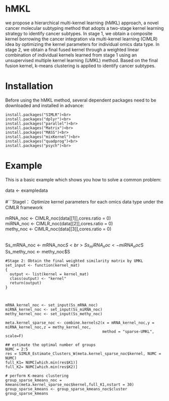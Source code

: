 # hMKL
we propose a hierarchical multi-kernel learning (hMKL) approach, a novel cancer molecular subtyping method that adopts a two-stage kernel learning strategy to identify cancer subtypes. In stage 1, we obtain a composite kernel borrowing the cancer integration via multi-kernel learning (CIMLR) idea by optimizing the kernel parameters for individual omics data type. In stage 2, we obtain a final fused kernel through a weighted linear combination of individual kernels learned from stage 1 using an unsupervised multiple kernel learning (UMKL) method. Based on the final fusion kernel, k-means clustering is applied to identify cancer subtypes.

# Installation
Before using the hMKL method, several dependent packages need to be downloaded and installed in advance:<br>
```
install.packages("SIMLR")<br>
install.packages("dplyr")<br>
install.packages("parallel")<br>
install.packages("Matrix")<br>
install.packages("MASS")<br>
install.packages("mixKernel")<br>
install.packages("quadprog")<br>
install.packages("psych")<br>
```

# Example
This is a basic example which shows you how to solve a common problem:<br>
<br>
data <- exampledata<br>
<br>
#```StageⅠ： Optimize kernel parameters for each omics data type under the CIMLR framework<br>
<br>
mRNA_noc <- CIMLR_noc(data[[1]],cores.ratio = 0)<br>
miRNA_noc <- CIMLR_noc(data[[2]],cores.ratio = 0) <br>
methy_noc <- CIMLR_noc(data[[3]],cores.ratio = 0)<br>
<br>
<br>
Ss_mRNA_noc <- mRNA_noc$S<br>
Ss_miRNA_noc <- miRNA_noc$S<br>
Ss_methy_noc <- methy_noc$S<br>
```
#Stage 2: Obtain the final weighted similarity matrix by UMKL
set_input <- function(kernel_mat)
{
  output <- list(kernel = kernel_mat)
  class(output) <- "kernel"
  return(output)
}



mRNA_kernel_noc <- set_input(Ss_mRNA_noc)
miRNA_kernel_noc <- set_input(Ss_miRNA_noc)
methy_kernel_noc <- set_input(Ss_methy_noc)

meta.kernel_sparse_noc <- combine.kernels2(x = mRNA_kernel_noc,y = miRNA_kernel_noc,z = methy_kernel_noc,
                                           method = "sparse-UMKL", scale=F)

## estimate the optimal number of groups
NUMC = 2:5
res = SIMLR_Estimate_Clusters_W(meta.kernel_sparse_noc$kernel, NUMC = NUMC)
full_K1= NUMC[which.min(res$K1)]
full_K2= NUMC[which.min(res$K2)]

# perform K-means clustering
group_sparse_kmeans_noc = kmeans(meta.kernel_sparse_noc$kernel,full_K1,nstart = 30) 
group_sparse_kmeans <- group_sparse_kmeans_noc$cluster
group_sparse_kmeans
